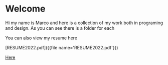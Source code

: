 # Welcome

Hi my name is Marco and here is a collection of my work both in programing and design. As you can see there is a folder for each 

You can also view my resume here 

[RESUME2022.pdf]({{file name='RESUME2022.pdf'}})

[Here](https://github.com/6oku/resume-portfolio/blob/main/RESUME2022.pdf)
